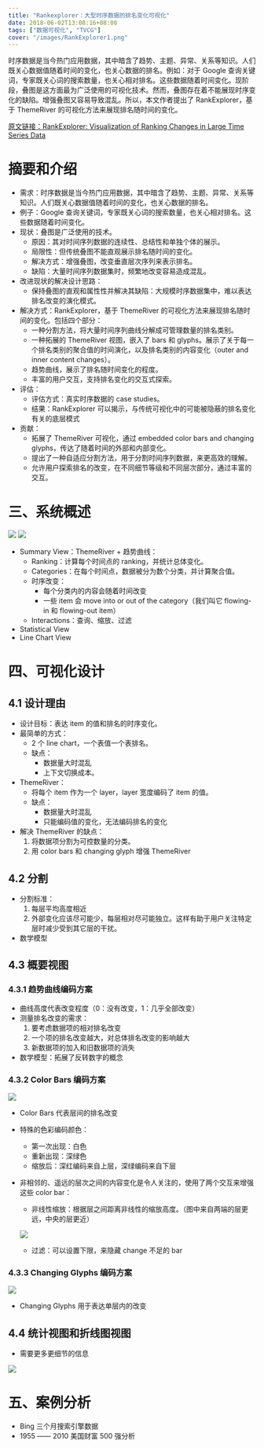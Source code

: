 ```yaml
---
title: "Rankexplorer：大型时序数据的排名变化可视化"
date: 2018-06-02T13:08:16+08:00
tags: ["数据可视化", "TVCG"]
cover: "/images/RankExplorer1.png"
---
```


时序数据是当今热门应用数据，其中暗含了趋势、主题、异常、关系等知识。人们既关心数据值随着时间的变化，也关心数据的排名。例如：对于 Google 查询关键词，专家既关心词的搜索数量，也关心相对排名。这些数据随着时间变化。现阶段，叠图是这方面最为广泛使用的可视化技术。然而，叠图存在着不能展现时序变化的缺陷。增强叠图又容易导致混乱。所以，本文作者提出了 RankExplorer，基于 ThemeRiver 的可视化方法来展现排名随时间的变化。

<!--more-->

[原文链接：RankExplorer: Visualization of Ranking Changes in Large Time Series Data](/files/RankExplorer.pdf)

# 摘要和介绍
- 需求：时序数据是当今热门应用数据，其中暗含了趋势、主题、异常、关系等知识。人们既关心数据值随着时间的变化，也关心数据的排名。
- 例子：Google 查询关键词，专家既关心词的搜索数量，也关心相对排名。这些数据随着时间变化。
- 现状：叠图是广泛使用的技术。
	- 原因：其对时间序列数据的连续性、总结性和单独个体的展示。
	- 局限性：但传统叠图不能直观展示排名随时间的变化。
	- 解决方式：增强叠图，改变垂直层次序列来表示排名。
	- 缺陷：大量时间序列数据集时，频繁地改变容易造成混乱。
- 改进现状的解决设计思路：
	- 保持叠图的直观和属性性并解决其缺陷：大规模时序数据集中，难以表达排名改变的演化模式。
- 解决方式：RankExplorer，基于 ThemeRiver 的可视化方法来展现排名随时间的变化。包括四个部分：
	- 一种分割方法，将大量时间序列曲线分解成可管理数量的排名类别。
	- 一种拓展的 ThemeRiver 视图，嵌入了 bars 和 glyphs。展示了关于每一个排名类别的聚合值的时间演化，以及排名类别的内容变化（outer and inner content changes）。
	- 趋势曲线，展示了排名随时间变化的程度。
	- 丰富的用户交互，支持排名变化的交互式探索。
- 评估：
	- 评估方式：真实时序数据的 case studies。
	- 结果：RankExplorer 可以揭示，与传统可视化中的可能被隐蔽的排名变化有关的底层模式
- 贡献：
	- 拓展了 ThemeRiver 可视化，通过 embedded color bars and changing glyphs，传达了随着时间的外部和内部变化。
	- 提出了一种自适应分割方法，用于分割时间序列数据，来更高效的理解。
	- 允许用户探索排名的改变，在不同细节等级和不同层次部分，通过丰富的交互。


# 三、系统概述
![](/images/RankExplorer1.png)
![](/images/RankExplorer2.png)

- Summary View：ThemeRiver + 趋势曲线：
	- Ranking：计算每个时间点的 ranking，并统计总体变化。
	- Categories：在每个时间点，数据被分为数个分类，并计算聚合值。
	- 时序改变：
		- 每个分类内的内容会随着时间改变
		- 一些 item 会 move into or out of the category（我们叫它 flowing-in 和 flowing-out item）
	- Interactions：查询、缩放、过滤
- Statistical View
- Line Chart View

# 四、可视化设计
## 4.1 设计理由
- 设计目标：表达 item 的值和排名的时序变化。
- 最简单的方式：
	- 2 个 line chart，一个表值一个表排名。
	- 缺点：
		- 数据量大时混乱
		- 上下文切换成本。
- ThemeRiver：
	- 将每个 item 作为一个 layer，layer 宽度编码了 item 的值。
	- 缺点：
		- 数据量大时混乱
		- 只能编码值的变化，无法编码排名的变化
- 解决 ThemeRiver 的缺点：
	1. 将数据项分割为可控数量的分类。
	2. 用 color bars 和 changing glyph 增强 ThemeRiver

## 4.2 分割
- 分割标准：
	1. 每层平均高度相近
	2. 外部变化应该尽可能少，每层相对尽可能独立。这样有助于用户关注特定层时减少受到其它层的干扰。
- 数学模型

## 4.3 概要视图
### 4.3.1 趋势曲线编码方案
- 曲线高度代表改变程度（0：没有改变，1：几乎全部改变）
- 测量排名改变的需求：
	1. 要考虑数据项的相对排名改变
	2. 一个项的排名改变越大，对总体排名改变的影响越大
	3. 新数据项的加入和旧数据项的消失
- 数学模型：拓展了反转数字的概念

### 4.3.2 Color Bars 编码方案
![](/images/RankExplorer3.png)

- Color Bars 代表层间的排名改变
- 特殊的色彩编码颜色：
	- 第一次出现：白色
	- 重新出现：深绿色
	- 缩放后：深红编码来自上层，深绿编码来自下层
- 非相邻的、遥远的层次之间的内容变化是令人关注的，使用了两个交互来增强这些 color bar：
	- 非线性缩放：根据层之间距离非线性的缩放高度。（图中来自两端的层更远，中央的层更近）
	
	![](/images/RankExplorer4.png)

	- 过滤：可以设置下限，来隐藏 change 不足的 bar

### 4.3.3 Changing Glyphs 编码方案
![](/images/RankExplorer5.png)

- Changing Glyphs 用于表达单层内的改变

## 4.4 统计视图和折线图视图
- 需要更多更细节的信息

![](/images/RankExplorer6.png)

# 五、案例分析
- Bing 三个月搜索引擎数据
- 1955 —— 2010 美国财富 500 强分析


